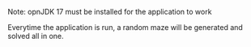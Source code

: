 Note: opnJDK 17 must be installed for the application to work

Everytime the application is run, a random maze will be generated and solved all in one.


